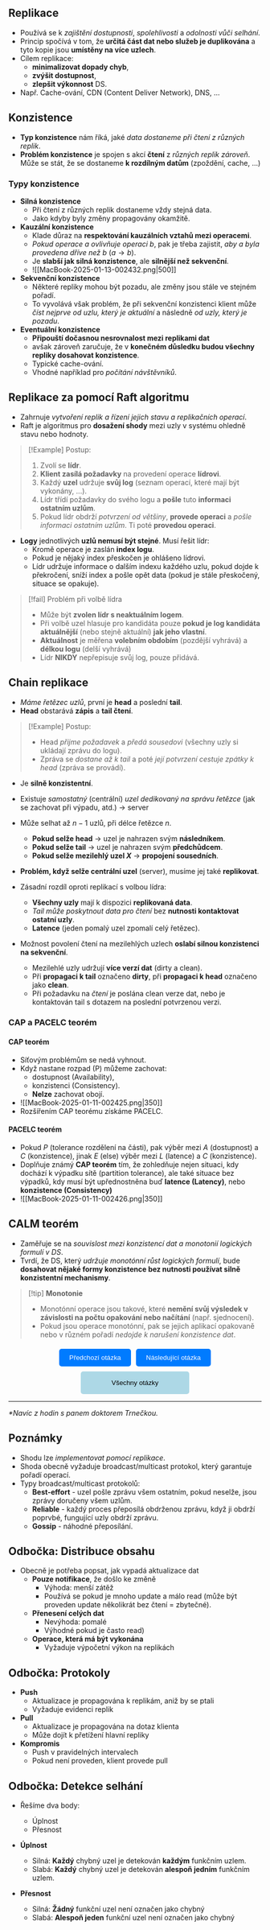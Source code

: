 ## Replikace
- Používá se k *zajištění dostupnosti*, *spolehlivosti* a *odolnosti vůči selhání*.
- Princip spočívá v tom, že **určitá část dat nebo služeb je duplikována** a tyto kopie jsou **umístěny na více uzlech**.
- Cílem replikace:
	- **minimalizovat dopady chyb**,
	- **zvýšit dostupnost**,
	- **zlepšit výkonnost** DS.
- Např. Cache-ování, CDN (Content Deliver Network), DNS, ...


## Konzistence
- **Typ konzistence** nám říká, jaké *data dostaneme při čtení z různých replik*.
- **Problém konzistence** je spojen s akcí **čtení** z *různých replik zároveň*. Může se stát, že se dostaneme **k rozdílným datům** (zpoždění, cache, ...)

### Typy konzistence
- **Silná konzistence**
	- Při čtení z různých replik dostaneme vždy stejná data.
	- Jako kdyby byly změny propagovány okamžitě.
- **Kauzální konzistence**
	- Klade důraz na **respektování kauzálních vztahů mezi operacemi**.
	- *Pokud operace $a$ ovlivňuje operaci $b$*, pak je třeba zajistit, *aby $a$ byla provedena dříve než $b$* ($a \rightarrow b$).
	- Je **slabší jak silná konzistence**, ale **silnější než sekvenční**.
	- ![[MacBook-2025-01-13-002432.png|500]]
- **Sekvenční konzistence**
	- Některé repliky mohou být pozadu, ale změny jsou stále ve stejném pořadí.
	- To vyvolává však problém, že při sekvenční konzistenci klient může *číst nejprve od uzlu, který je aktuální* a následně *od uzly, který je pozadu*.
- **Eventuální konzistence**
	- **Připouští dočasnou nesrovnalost mezi replikami dat**
	- avšak zároveň zaručuje, že v **konečném důsledku budou všechny repliky dosahovat konzistence**.
	- Typické cache-ování.
	- Vhodné například pro *počítání návštěvníků*.


## Replikace za pomocí Raft algoritmu
- Zahrnuje *vytvoření replik a řízení jejich stavu a replikačních operací*.
- Raft je algoritmus pro **dosažení shody** mezi uzly v systému ohledně stavu nebo hodnoty.

>[!Example] Postup:
>1. Zvolí se **lídr**.
>2. **Klient zasílá požadavky** na provedení operace **lídrovi**.
>3. Každý **uzel** udržuje **svůj log** (seznam operací, které mají být vykonány, ...).
>4. Lídr třídí požadavky do svého logu a **pošle** tuto **informaci ostatním uzlům**.
>5. Pokud lídr obdrží *potvrzení od většiny*, **provede operaci** a *pošle informaci ostatním uzlům*. Ti poté **provedou operaci**.

- **Logy** jednotlivých **uzlů nemusí být stejné**. Musí řešit lídr:
	- Kromě operace je zaslán **index logu**.
	- Pokud je nějaký index přeskočen je ohlášeno lídrovi.
	- Lídr udržuje informace o dalším indexu každého uzlu, pokud dojde k překročení, sníží index a pošle opět data (pokud je stále přeskočený, situace se opakuje).

>[!fail] Problém při volbě lídra
>- Může být **zvolen lídr s neaktuálním logem**.
>- Při volbě uzel hlasuje pro kandidáta pouze **pokud je log kandidáta aktuálnější** (nebo stejně aktuální) **jak jeho vlastní**.
>- **Aktuálnost** je měřena **volebním obdobím** (pozdější vyhrává) a **délkou logu** (delší vyhrává)
>- Lídr **NIKDY** nepřepisuje svůj log, pouze přidává.

## Chain replikace
- *Máme řetězec uzlů*, první je **head** a poslední **tail**.
- **Head** obstarává **zápis** a **tail čtení**.

>[!Example] Postup:
>- Head *přijme požadavek* a *předá sousedovi* (všechny uzly si ukládají zprávu do logu).
>- Zpráva se *dostane až k tail* a poté *její potvrzení cestuje zpátky k head* (zpráva se provádí).

- Je **silně konzistentní**.

- Existuje *samostatný* (centrální) *uzel dedikovaný na správu řetězce* (jak se zachovat při výpadu, atd.) $\rightarrow$ server

- Může selhat až $n-1$ uzlů, při délce řetězce $n$.
	- **Pokud selže head** $\rightarrow$ uzel je nahrazen svým **následníkem**.
	- **Pokud selže tail** $\rightarrow$ uzel je nahrazen svým **předchůdcem**.
	- **Pokud selže mezilehlý uzel $X$** $\rightarrow$ **propojení sousedních**.
- **Problém, když selže centrální uzel** (server), musíme jej také **replikovat**.

- Zásadní rozdíl oproti replikací s volbou lídra:
	- **Všechny uzly** mají k dispozici **replikovaná data**.
	- *Tail může poskytnout data pro čtení* bez **nutnosti kontaktovat ostatní uzly**.
	- **Latence** (jeden pomalý uzel zpomalí celý řetězec).

- Možnost povolení čtení na mezilehlých uzlech **oslabí silnou konzistenci na sekvenční**.
	- Mezilehlé uzly udržují **více verzí dat** (dirty a clean).
	- Při **propagaci k tail** označeno **dirty**, při **propagaci k head** označeno jako **clean**.
	- Při požadavku na *čtení* je poslána clean verze dat, nebo je kontaktován tail s dotazem na poslední potvrzenou verzi.


### CAP a PACELC teorém
#### CAP teorém
- Síťovým problémům se nedá vyhnout.
- Když nastane rozpad (P) můžeme zachovat:
	- dostupnost (Availability),
	- konzistenci (Consistency).
	- **Nelze** zachovat obojí.
- ![[MacBook-2025-01-11-002425.png|350]]
- Rozšířením CAP teorému získáme PACELC.
#### PACELC teorém
- Pokud $P$ (tolerance rozdělení na části), pak výběr mezi $A$ (dostupnost) a $C$ (konzistence), jinak $E$ (else) výběr mezi $L$ (latence) a $C$ (konzistence).
- Doplňuje známý **CAP teorém** tím, že zohledňuje nejen situaci, kdy dochází k výpadku sítě (partition tolerance), ale také situace bez výpadků, kdy musí být upřednostněna buď **latence (Latency)**, nebo **konzistence (Consistency)**
- ![[MacBook-2025-01-11-002426.png|350]]

## CALM teorém
- Zaměřuje se na *souvislost mezi konzistencí dat a monotonií logických formulí v DS*.
- Tvrdí, že DS, který *udržuje monotónní růst logických formulí*, bude **dosahovat nějaké formy konzistence bez nutnosti používat silně konzistentní mechanismy**.

>[!tip] **Monotonie**
>- Monotónní operace jsou takové, které **nemění svůj výsledek v závislosti na počtu opakování nebo načítání** (např. sjednocení).
>- Pokud jsou operace monotónní, pak se jejich aplikací opakovaně nebo v různém pořadí *nedojde k narušení konzistence dat*.

<div style="text-align: center; margin-top: 20px;">
    <!-- Horní tlačítka -->
    <div style="display: flex; justify-content: center; gap: 10px; margin-bottom: 10px;">
        <a href="obsidian://open?vault=SZZ-Otazky2024&file=Obor%20AINF-VS%2FPovinn%C4%9B%20voliteln%C3%A9%20p%C5%99edm%C4%9Bty%2FGlob%C3%A1ln%C3%AD%20stav%20v%20DS" style="text-decoration: none;">
            <button style="padding: 10px 20px; background-color: #007BFF; color: white; border: none; border-radius: 5px; cursor: pointer;">
                Předchozí otázka
            </button>
        </a>
        <a href="obsidian://open?vault=SZZ-Otazky2024&file=Obor%20AINF-VS%2FPovinn%C4%9B%20voliteln%C3%A9%20p%C5%99edm%C4%9Bty%2FChord%20syst%C3%A9m" style="text-decoration: none;">
            <button style="padding: 10px 20px; background-color: #007BFF; color: white; border: none; border-radius: 5px; cursor: pointer;">
                Následující otázka
            </button>
        </a>
    </div>
    <!-- Spodní tlačítko -->
    <a href="obsidian://open?vault=SZZ-Otazky2024&file=Obor%20AINF-VS%2F2.%20Povinn%C4%9B%20voliteln%C3%A9%20p%C5%99edm%C4%9Bty" style="text-decoration: none;">
        <button style="padding: 15px 30px; background-color: #ADD8E6; color: black; border: none; border-radius: 5px; cursor: pointer; width: 43%;">
            Všechny otázky
        </button>
    </a>
</div>

---
*\*Navíc z hodin s panem doktorem Trnečkou.*

## Poznámky
- Shodu lze *implementovat pomocí replikace*.
- Shoda obecně vyžaduje broadcast/multicast protokol, který garantuje pořadí operací.
- Typy broadcast/multicast protokolů:
	- **Best-effort** - uzel pošle zprávu všem ostatním, pokud neselže, jsou zprávy doručeny všem uzlům.
	- **Reliable** - každý proces přeposílá obdrženou zprávu, když ji obdrží poprvbé, fungující uzly obdrží zprávu.
	- **Gossip** - náhodné přeposílání.

## Odbočka: Distribuce obsahu
- Obecně je potřeba popsat, jak vypadá aktualizace dat
	- **Pouze notifikace**, že došlo ke změně
		- Výhoda: menší zátěž
		- Používá se pokud je mnoho update a málo read (může být proveden update několikrát bez čtení = zbytečné).
	- **Přenesení celých dat**
		- Nevýhoda: pomalé
		- Výhodné pokud je často read)
	- **Operace, která má být vykonána**
		- Vyžaduje výpočetní výkon na replikách

## Odbočka: Protokoly
- **Push**
	- Aktualizace je propagována k replikám, aniž by se ptali
	- Vyžaduje evidenci replik
- **Pull**
	- Aktualizace je propagována na dotaz klienta
	- Může dojít k přetížení hlavní repliky
- **Kompromis**
	- Push v pravidelných intervalech
	- Pokud není proveden, klient provede pull

## Odbočka: Detekce selhání
- Řešíme dva body:
	- Úplnost
	- Přesnost

- **Úplnost**
	- Silná: **Každý** chybný uzel je detekován **každým** funkčním uzlem.
	- Slabá: **Každý** chybný uzel je detekován **alespoň jedním** funkčním uzlem.
- **Přesnost**
	- Silná: **Žádný** funkční uzel není označen jako chybný
	- Slabá: **Alespoň jeden** funkční uzel není označen jako chybný
